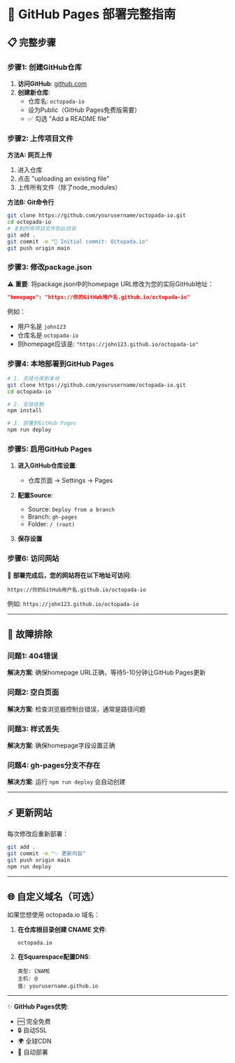 # 🚀 GitHub Pages 部署完整指南

## 📋 完整步骤

### 步骤1: 创建GitHub仓库

1. **访问GitHub**: [github.com](https://github.com)
2. **创建新仓库**:
   - 仓库名: `octopada-io`
   - 设为Public（GitHub Pages免费版需要）
   - ✅ 勾选 "Add a README file"

### 步骤2: 上传项目文件

**方法A: 网页上传**
1. 进入仓库
2. 点击 "uploading an existing file"
3. 上传所有文件（除了node_modules）

**方法B: Git命令行**
```bash
git clone https://github.com/yourusername/octopada-io.git
cd octopada-io
# 复制所有项目文件到此目录
git add .
git commit -m "🚀 Initial commit: Octopada.io"
git push origin main
```

### 步骤3: 修改package.json

⚠️ **重要**: 将package.json中的homepage URL修改为您的实际GitHub地址：

```json
"homepage": "https://你的GitHub用户名.github.io/octopada-io"
```

例如：
- 用户名是 `john123`
- 仓库名是 `octopada-io`
- 则homepage应该是: `"https://john123.github.io/octopada-io"`

### 步骤4: 本地部署到GitHub Pages

```bash
# 1. 克隆仓库到本地
git clone https://github.com/yourusername/octopada-io.git
cd octopada-io

# 2. 安装依赖
npm install

# 3. 部署到GitHub Pages
npm run deploy
```

### 步骤5: 启用GitHub Pages

1. **进入GitHub仓库设置**:
   - 仓库页面 → Settings → Pages

2. **配置Source**:
   - Source: `Deploy from a branch`
   - Branch: `gh-pages`
   - Folder: `/ (root)`

3. **保存设置**

### 步骤6: 访问网站

🎉 **部署完成后，您的网站将在以下地址可访问**:
```
https://你的GitHub用户名.github.io/octopada-io
```

例如: `https://john123.github.io/octopada-io`

---

## 🔧 故障排除

### 问题1: 404错误
**解决方案**: 确保homepage URL正确，等待5-10分钟让GitHub Pages更新

### 问题2: 空白页面
**解决方案**: 检查浏览器控制台错误，通常是路径问题

### 问题3: 样式丢失
**解决方案**: 确保homepage字段设置正确

### 问题4: gh-pages分支不存在
**解决方案**: 运行 `npm run deploy` 会自动创建

---

## ⚡ 更新网站

每次修改后重新部署：
```bash
git add .
git commit -m "✨ 更新内容"
git push origin main
npm run deploy
```

---

## 🌐 自定义域名（可选）

如果您想使用 octopada.io 域名：

1. **在仓库根目录创建 CNAME 文件**:
   ```
   octopada.io
   ```

2. **在Squarespace配置DNS**:
   ```
   类型: CNAME
   主机: @
   值: yourusername.github.io
   ```

---

✨ **GitHub Pages优势**:
- 🆓 完全免费
- 🔒 自动SSL
- 🌍 全球CDN
- 🔄 自动部署